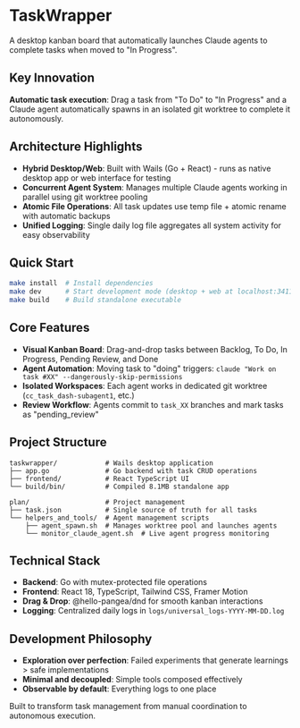 # TaskWrapper

A desktop kanban board that automatically launches Claude agents to complete tasks when moved to "In Progress".

## Key Innovation

**Automatic task execution**: Drag a task from "To Do" to "In Progress" and a Claude agent automatically spawns in an isolated git worktree to complete it autonomously.

## Architecture Highlights

- **Hybrid Desktop/Web**: Built with Wails (Go + React) - runs as native desktop app or web interface for testing
- **Concurrent Agent System**: Manages multiple Claude agents working in parallel using git worktree pooling
- **Atomic File Operations**: All task updates use temp file + atomic rename with automatic backups
- **Unified Logging**: Single daily log file aggregates all system activity for easy observability

## Quick Start

```bash
make install  # Install dependencies
make dev      # Start development mode (desktop + web at localhost:34115)
make build    # Build standalone executable
```

## Core Features

- **Visual Kanban Board**: Drag-and-drop tasks between Backlog, To Do, In Progress, Pending Review, and Done
- **Agent Automation**: Moving task to "doing" triggers: `claude "Work on task #XX" --dangerously-skip-permissions`
- **Isolated Workspaces**: Each agent works in dedicated git worktree (`cc_task_dash-subagent1`, etc.)
- **Review Workflow**: Agents commit to `task_XX` branches and mark tasks as "pending_review"

## Project Structure

```
taskwrapper/            # Wails desktop application
├── app.go              # Go backend with task CRUD operations
├── frontend/           # React TypeScript UI
└── build/bin/          # Compiled 8.1MB standalone app

plan/                   # Project management
├── task.json           # Single source of truth for all tasks
└── helpers_and_tools/  # Agent management scripts
    ├── agent_spawn.sh  # Manages worktree pool and launches agents
    └── monitor_claude_agent.sh  # Live agent progress monitoring
```

## Technical Stack

- **Backend**: Go with mutex-protected file operations
- **Frontend**: React 18, TypeScript, Tailwind CSS, Framer Motion
- **Drag & Drop**: @hello-pangea/dnd for smooth kanban interactions
- **Logging**: Centralized daily logs in `logs/universal_logs-YYYY-MM-DD.log`

## Development Philosophy

- **Exploration over perfection**: Failed experiments that generate learnings > safe implementations
- **Minimal and decoupled**: Simple tools composed effectively
- **Observable by default**: Everything logs to one place

Built to transform task management from manual coordination to autonomous execution.